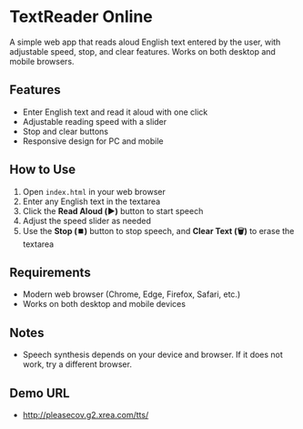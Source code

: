 # TextReader Online

A simple web app that reads aloud English text entered by the user, with adjustable speed, stop, and clear features. Works on both desktop and mobile browsers.

## Features

- Enter English text and read it aloud with one click
- Adjustable reading speed with a slider
- Stop and clear buttons
- Responsive design for PC and mobile

## How to Use

1. Open `index.html` in your web browser
2. Enter any English text in the textarea
3. Click the **Read Aloud (▶️)** button to start speech
4. Adjust the speed slider as needed
5. Use the **Stop (⏹️)** button to stop speech, and **Clear Text (🗑️)** to erase the textarea

## Requirements

- Modern web browser (Chrome, Edge, Firefox, Safari, etc.)
- Works on both desktop and mobile devices

## Notes

- Speech synthesis depends on your device and browser. If it does not work, try a different browser.

## Demo URL

- http://pleasecov.g2.xrea.com/tts/

